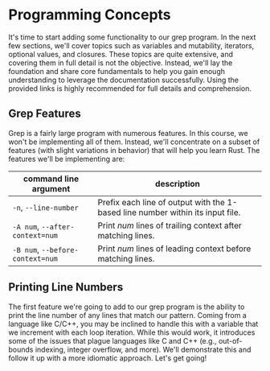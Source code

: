 # Programming Concepts

It's time to start adding some functionality to our grep program. In the next
few sections, we'll cover topics such as variables and mutability, iterators,
optional values, and closures. These topics are quite extensive, and covering
them in full detail is not the objective. Instead, we'll lay the foundation and
share core fundamentals to help you gain enough understanding to leverage the
documentation successfully. Using the provided links is highly recommended for
full details and comprehension.

## Grep Features

Grep is a fairly large program with numerous features. In this course, we won't
be implementing all of them. Instead, we'll concentrate on a subset of features
(with slight variations in behavior) that will help you learn Rust. The features
we'll be implementing are:

| command line argument            | description                                                                    |
| -------------------------------- | ------------------------------------------------------------------------------ |
| `-n`, `--line-number`            | Prefix each line of output with the 1-based line number within its input file. |
| `-A num`, `--after-context=num`  | Print _num_ lines of trailing context after matching lines.                    |
| `-B num`, `--before-context=num` | Print _num_ lines of leading context before matching lines.                    |

## Printing Line Numbers

The first feature we're going to add to our grep program is the ability to print
the line number of any lines that match our pattern. Coming from a language like
C/C++, you may be inclined to handle this with a variable that we increment with
each loop iteration. While this would work, it introduces some of the issues
that plague languages like C and C++ (e.g., out-of-bounds indexing, integer
overflow, and more). We'll demonstrate this and follow it up with a more
idiomatic approach. Let's get going!

[crates]:
  https://doc.rust-lang.org/reference/glossary.html?highlight=crate#crate
[standard library]: https://doc.rust-lang.org/std/index.html
[traits]: https://doc.rust-lang.org/reference/items/traits.html
